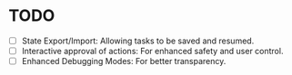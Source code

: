 # TODO

- [ ] State Export/Import: Allowing tasks to be saved and resumed.
- [ ] Interactive approval of actions: For enhanced safety and user control.
- [ ] Enhanced Debugging Modes: For better transparency.
